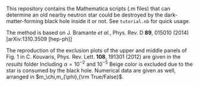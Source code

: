 This repository contains the Mathematica scripts (.m files) that can determine an old nearby neutron star could be destroyed by the dark-matter-forming black hole inside it or not. See `tutorial.nb` for quick usage.

The method is based on J. Bramante *et al.*, Phys. Rev. D **89**, 015010 (2014) [arXiv:1310.3509 [hep-ph]]

The reproduction of the exclusion plots of the upper and middle panels of Fig. 1 in C. Kouvaris, Phys. Rev. Lett. **108**, 191301 (2012) are given in the *results* folder Including $\alpha=10^{-2}$ and $10^{-5}$ Beige color is excluded due to the star is consumed by the black hole. Numerical data are given as well, arranged in $m_\chi,m_{\phi},{\rm True/False}$.
